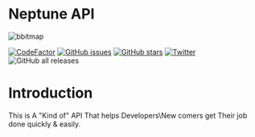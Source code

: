 # Neptune API
![bbitmap](https://user-images.githubusercontent.com/61835816/116114564-ff20fa80-a6a8-11eb-8b30-a48b5eb68522.png)


[![CodeFactor](https://www.codefactor.io/repository/github/retr0cube/neptune_api/badge?s=3f25710169050d483efe0bdb36882f808fb2f5de)](https://www.codefactor.io/repository/github/retr0cube/neptune_api) [![GitHub issues](https://img.shields.io/github/issues/retr0cube/neptune_api)](https://github.com/retr0cube/neptune_api/issues) [![GitHub stars](https://img.shields.io/github/stars/retr0cube/neptune_api)](https://github.com/retr0cube/neptune_api.git/stargazers) [![Twitter](https://img.shields.io/twitter/url?style=social&url=https%3A%2F%2Ftwitter.com%2FPillagerThe%2F)](https://twitter.com/intent/tweet?text=Wow:&url=https%3A%2F%2Fgithub.com%2Fretr0cube%2Fneptune_api.git) ![GitHub all releases](https://img.shields.io/github/downloads/retr0cube/neptune_api/total?style=for-the-badge) 

# Introduction
 This is A "Kind of" API That helps Developers\New comers get Their job done quickly & easily.


